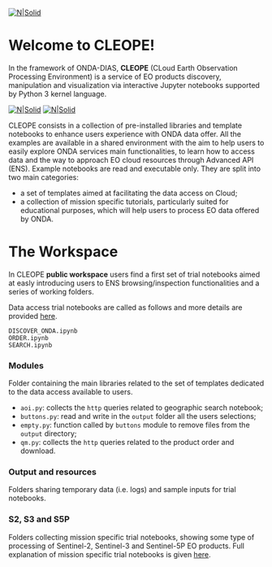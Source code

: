 [![N|Solid](https://www.onda-dias.eu/cms/wp-content/uploads/2018/06/logo_onda_retina.png)](https://www.onda-dias.eu/cms/)

# Welcome to CLEOPE! 
In the framework of ONDA-DIAS, **CLEOPE** (CLoud Earth Observation Processing Environment)  is a service of EO products discovery, manipulation and visualization via interactive Jupyter notebooks supported by Python 3 kernel language.

[![N|Solid](https://www.python.org/static/community_logos/python-logo.png)](https://www.python.org/static/community_logos/python-logo.png) 
[![N|Solid](https://jupyter.org/assets/main-logo.svg)](https://jupyter.org/assets/main-logo.svg)

CLEOPE consists in a collection of pre-installed libraries and template notebooks to enhance users experience with ONDA data offer. All the examples are available in a shared environment with the aim to help users to easily explore ONDA services main functionalities, to learn how to access data and the way to approach EO cloud resources through Advanced API (ENS). 
Example notebooks are read and executable only. They are split into two main categories:
  - a set of templates aimed at facilitating the data access on Cloud;
  - a collection of mission specific tutorials, particularly suited for educational purposes, which will help users to process EO data offered by ONDA.

# The Workspace
In CLEOPE **public workspace** users find a first set of trial notebooks aimed at easly introducing users to ENS browsing/inspection functionalities and a series of working folders.

Data access trial notebooks are called as follows and more details are provided [here](./notebooks.md).
```
DISCOVER_ONDA.ipynb
ORDER.ipynb
SEARCH.ipynb
``` 
### Modules
Folder containing the main libraries related to the set of templates dedicated to the data access available to users.
- `aoi.py`: collects the `http` queries related to geographic search notebook;
- `buttons.py`: read and write in the `output` folder all the users selections;
- `empty.py`: function called by `buttons` module to remove files from the `output` directory;
- `qm.py`: collects the `http` queries related to the product order and download.

### Output and resources 
Folders sharing temporary data (i.e. logs) and sample inputs for trial notebooks. 

### S2, S3 and S5P
Folders collecting mission specific trial notebooks, showing some type of processing of Sentinel-2, Sentinel-3 and Sentinel-5P EO products. 
Full explanation of mission specific trial notebooks is given [here](Trials/readme.md). 
